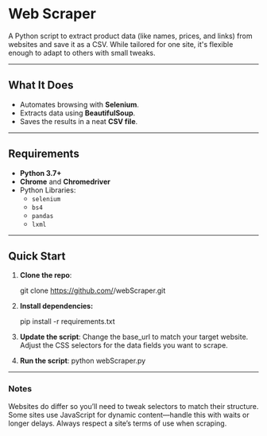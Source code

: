 # **Web Scraper**

A Python script to extract product data (like names, prices, and links) from websites and save it as a CSV. While tailored for one site, it's flexible enough to adapt to others with small tweaks.

---

## **What It Does**
- Automates browsing with **Selenium**.
- Extracts data using **BeautifulSoup**.
- Saves the results in a neat **CSV file**.

---

## **Requirements**
- **Python 3.7+**
- **Chrome** and **Chromedriver**
- Python Libraries:
  - `selenium`
  - `bs4`
  - `pandas`
  - `lxml`

---

## **Quick Start**

1. **Clone the repo**:
   
   git clone https://github.com/<your-username>/webScraper.git

2. **Install dependencies:**
   
   pip install -r requirements.txt

3. **Update the script**:
   Change the base_url to match your target website.
   Adjust the CSS selectors for the data fields you want to scrape.

4. **Run the script**:
   python webScraper.py

---

### **Notes**
Websites do differ so you’ll need to tweak selectors to match their structure.
Some sites use JavaScript for dynamic content—handle this with waits or longer delays.
Always respect a site’s terms of use when scraping.

